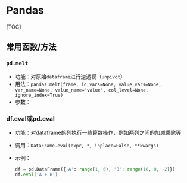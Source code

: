 # Pandas

[TOC]

## 常用函数/方法

### `pd.melt`

- 功能：对原始`dataframe`进行逆透视（`unpivot`）
- 用法：`pandas.melt(frame, id_vars=None, value_vars=None, var_name=None, value_name='value', col_level=None, ignore_index=True)`
- 参数：

### df.eval或pd.eval

- 功能：对dataframe的列执行一些算数操作，例如两列之间的加减乘除等

- 调用：`DataFrame.eval(expr, *, inplace=False, **kwargs)`

- 示例：

  ```python
  df = pd.DataFrame({'A': range(1, 6), 'B': range(10, 0, -2)})
  df.eval('A + B')
  ```

  
